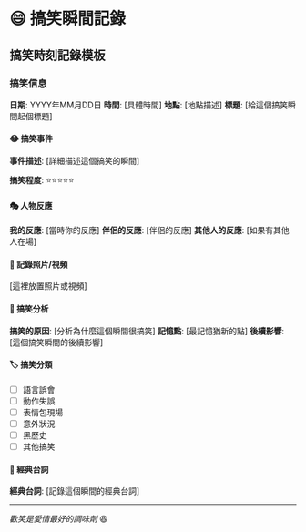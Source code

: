 # 😄 搞笑瞬間記錄

## 搞笑時刻記錄模板

### 搞笑信息
**日期**: YYYY年MM月DD日
**時間**: [具體時間]
**地點**: [地點描述]
**標題**: [給這個搞笑瞬間起個標題]

#### 😂 搞笑事件
**事件描述**: [詳細描述這個搞笑的瞬間]

**搞笑程度**: ⭐⭐⭐⭐⭐

#### 🎭 人物反應
**我的反應**: [當時你的反應]
**伴侶的反應**: [伴侶的反應]
**其他人的反應**: [如果有其他人在場]

#### 📸 記錄照片/視頻
[這裡放置照片或視頻]

#### 💭 搞笑分析
**搞笑的原因**: [分析為什麼這個瞬間很搞笑]
**記憶點**: [最記憶猶新的點]
**後續影響**: [這個搞笑瞬間的後續影響]

#### 🏷️ 搞笑分類
- [ ] 語言誤會
- [ ] 動作失誤
- [ ] 表情包現場
- [ ] 意外狀況
- [ ] 黑歷史
- [ ] 其他搞笑

#### 📝 經典台詞
**經典台詞**: [記錄這個瞬間的經典台詞]

---

*歡笑是愛情最好的調味劑* 😆
